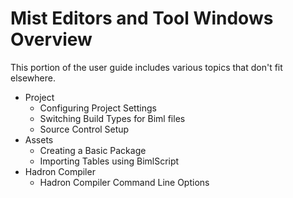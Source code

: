 # Mist Editors and Tool Windows Overview

This portion of the user guide includes various topics that don't fit elsewhere.

* Project
  * Configuring Project Settings
  * Switching Build Types for Biml files
  * Source Control Setup
* Assets
  * Creating a Basic Package
  * Importing Tables using BimlScript
* Hadron Compiler
  * Hadron Compiler Command Line Options
